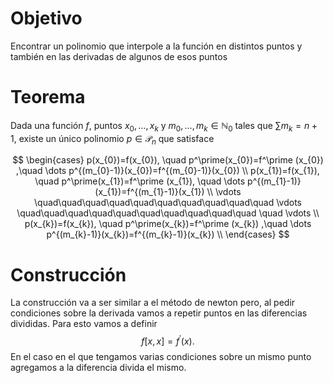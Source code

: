 # Objetivo

Encontrar un polinomio que interpole a la función en distintos puntos y también en las derivadas de algunos de esos puntos
# Teorema

Dada una función $f$, puntos $x_{0},\dots,x_{k}$ y $m_{0},\dots, m_{k} \in \mathbb{N}_{0}$ tales que $\sum m_{k}=n+1$, existe un único polinomio $p \in \mathcal{P}_{n}$ que satisface

$$
\begin{cases}
p(x_{0})=f(x_{0}), \quad p^\prime(x_{0})=f^\prime (x_{0}) ,\quad \dots p^{(m_{0}-1)}(x_{0})=f^{(m_{0}-1)}(x_{0}) \\
p(x_{1})=f(x_{1}), \quad p^\prime(x_{1})=f^\prime (x_{1}), \quad \dots p^{(m_{1}-1)}(x_{1})=f^{(m_{1}-1)}(x_{1}) \\
\vdots \quad\quad\quad\quad\quad\quad\quad\quad\quad\quad \vdots \quad\quad\quad\quad\quad\quad\quad\quad\quad\quad \quad \vdots  \\
p(x_{k})=f(x_{k}), \quad p^\prime(x_{k})=f^\prime (x_{k}) ,\quad \dots p^{(m_{k}-1)}(x_{k})=f^{(m_{k}-1)}(x_{k}) \\
\end{cases}
$$

# Construcción

La construcción va a ser similar a el método de newton pero, al pedir condiciones sobre la derivada vamos a repetir puntos en las diferencias divididas. Para esto vamos a definir
$$
f[x,x]= f^\prime (x).
$$
En el caso en el que tengamos varias condiciones sobre un mismo punto agregamos a la diferencia divida el mismo.



